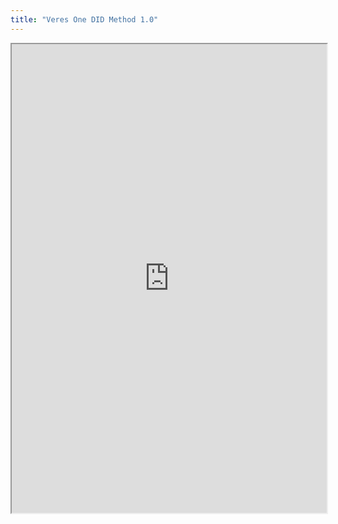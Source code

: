 ```yaml
---
title: "Veres One DID Method 1.0"
---
```




<iframe height="750" width="100%" src="https://ewelton.github.io/ktest/wiki.html#Veres%20One%20DID%20Method%201.0"></iframe>
